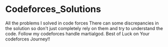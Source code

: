 # Codeforces_Solutions
All the problems I solved in code forces
There can some discrepancies in the solution so don't just completely rely on them and try to understand the code.
Follow my codeforces handle martialgod.
Best of Luck on Your codeforces Journey!!
